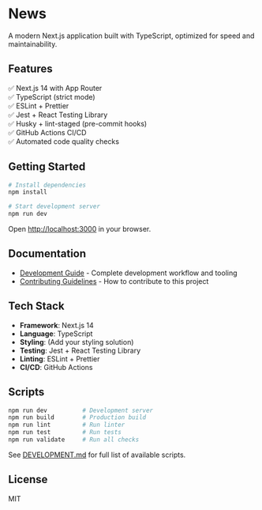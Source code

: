 # News

A modern Next.js application built with TypeScript, optimized for speed and maintainability.

## Features

✅ Next.js 14 with App Router  
✅ TypeScript (strict mode)  
✅ ESLint + Prettier  
✅ Jest + React Testing Library  
✅ Husky + lint-staged (pre-commit hooks)  
✅ GitHub Actions CI/CD  
✅ Automated code quality checks  

## Getting Started

```bash
# Install dependencies
npm install

# Start development server
npm run dev
```

Open [http://localhost:3000](http://localhost:3000) in your browser.

## Documentation

- [Development Guide](./DEVELOPMENT.md) - Complete development workflow and tooling
- [Contributing Guidelines](./CONTRIBUTING.md) - How to contribute to this project

## Tech Stack

- **Framework**: Next.js 14
- **Language**: TypeScript
- **Styling**: (Add your styling solution)
- **Testing**: Jest + React Testing Library
- **Linting**: ESLint + Prettier
- **CI/CD**: GitHub Actions

## Scripts

```bash
npm run dev          # Development server
npm run build        # Production build
npm run lint         # Run linter
npm run test         # Run tests
npm run validate     # Run all checks
```

See [DEVELOPMENT.md](./DEVELOPMENT.md) for full list of available scripts.

## License

MIT
